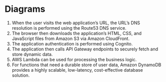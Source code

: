 # Diagrams
1.	When the user visits the web application’s URL, the URL’s DNS resolution is performed using the Route53 DNS service. 
2.	The browser then downloads the application’s HTML, CSS, and JavaScript files from Amazon S3 via Amazon CloudFront.
3.	The application authentication is performed using Cognito.
4.	The application then calls API Gateway endpoints to securely fetch and store dynamic data.
5.	AWS Lambda can be used for processing the business logic.
6.	For functions that need a durable store of user data, Amazon DynamoDB provides a highly scalable, low-latency, cost-effective database solution. 
